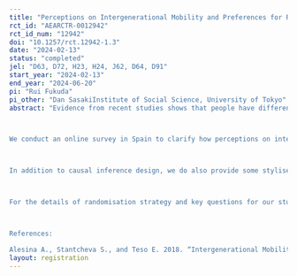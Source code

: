 ```yaml
---
title: "Perceptions on Intergenerational Mobility and Preferences for Redistribution in Spain"
rct_id: "AEARCTR-0012942"
rct_id_num: "12942"
doi: "10.1257/rct.12942-1.3"
date: "2024-02-13"
status: "completed"
jel: "D63, D72, H23, H24, J62, D64, D91"
start_year: "2024-02-13"
end_year: "2024-06-20"
pi: "Rui Fukuda"
pi_other: "Dan SasakiInstitute of Social Science, University of Tokyo"
abstract: "Evidence from recent studies shows that people have different perceptions on who are the winners and the losers of the redistribution policies and on the notion of what is fair. These different views crucially affect people’s preferences for redistribution policies.

We conduct an online survey in Spain to clarify how perceptions on intergenerational mobility affects preferences for redistribution. We follow the framework and the questionnaire of Alesina et al. (2018), with minor modifications, and mainly aim to contribute to the existing literature by adding a new country case. The randomised treatment is built on two animations indicating low intergenerational mobility.

In addition to causal inference design, we do also provide some stylised facts on the gap between reality and perceptions, i.e. misperceptions, on personal and household income positions in society and correlations between the misperceptions and policy preferences.

For the details of randomisation strategy and key questions for our study, please see the Supporting Documents and Materials, which is available upon request (by clicking the button).

References:
Alesina A., Stantcheva S., and Teso E. 2018. “Intergenerational Mobility and Preferences for Redistribution” AER, 108 (2), pp. 521-554."
layout: registration
---
```


